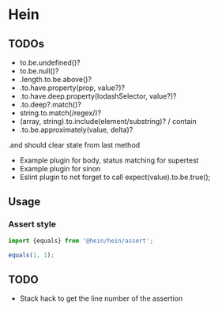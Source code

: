 # Hein

## TODOs

* to.be.undefined()?
* to.be.null()?
* .length.to.be.above()?
* .to.have.property(prop, value?)?
* .to.have.deep.property(lodashSelector, value?)?
* .to.deep?.match()?
* string.to.match(/regex/)?
* (array, string).to.include(element/substring)? / contain
* .to.be.approximately(value, delta)?

.and should clear state from last method


* Example plugin for body, status matching for supertest
* Example plugin for sinon
* Eslint plugin to not forget to call expect(value).to.be.true();

## Usage

### Assert style
```typescript
import {equals} from '@hein/hein/assert';

equals(1, 1);
```

## TODO

* Stack hack to get the line number of the assertion
